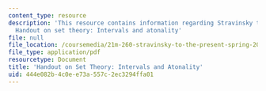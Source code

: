 ```yaml
---
content_type: resource
description: 'This resource contains information regarding Stravinsky to the present:
  Handout on set theory: Intervals and atonality'
file: null
file_location: /coursemedia/21m-260-stravinsky-to-the-present-spring-2016/444e082b4c0ee73a557c2ec3294ffa01_MIT21M_260S16_SetTheory.pdf
file_type: application/pdf
resourcetype: Document
title: 'Handout on Set Theory: Intervals and Atonality'
uid: 444e082b-4c0e-e73a-557c-2ec3294ffa01
---
```

